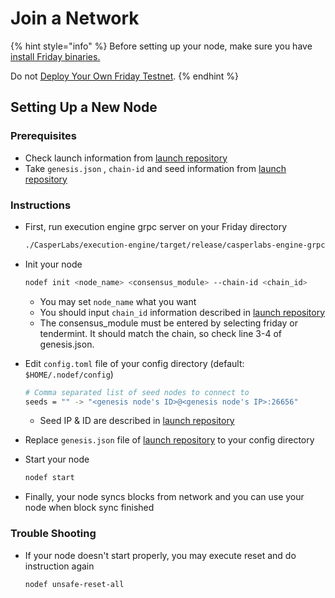 # Join a Network

{% hint style="info" %}
Before setting up your node, make sure you have [install Friday binaries.](../../first-step/installation.md)

Do not [Deploy Your Own Friday Testnet](../../first-step/deploy-your-own-friday-testnet.md).
{% endhint %}

## Setting Up a New Node

### Prerequisites

* Check launch information from [launch repository](https://github.com/hdac-io/launch)
* Take `genesis.json` ,  `chain-id` and seed information from [launch repository](https://github.com/hdac-io/launch)

### Instructions

* First, run execution engine grpc server on your Friday directory

  ```bash
  ./CasperLabs/execution-engine/target/release/casperlabs-engine-grpc-server $HOME/.casperlabs/.casper-node.sock -z
  ```

* Init your node

  ```bash
  nodef init <node_name> <consensus_module> --chain-id <chain_id>
  ```

  * You may set `node_name` what you want
  * You should input `chain_id` information described in [launch repository](https://github.com/hdac-io/launch)
  * The consensus\_module must be entered by selecting friday or tendermint. It should match the chain, so check line 3-4 of genesis.json.

* Edit `config.toml`  file of your config directory \(default: `$HOME/.nodef/config`\)

  ```bash
  # Comma separated list of seed nodes to connect to
  seeds = "" -> "<genesis node's ID>@<genesis node's IP>:26656"
  ```

  * Seed IP & ID are described in [launch repository](https://github.com/hdac-io/launch)

* Replace `genesis.json` file of [launch repository](https://github.com/hdac-io/launch) to your config directory
* Start your node

  ```bash
  nodef start
  ```

* Finally, your node syncs blocks from network and you can use your node when block sync finished

### Trouble Shooting

* If your node doesn't start properly, you may execute reset and do instruction again

  ```bash
  nodef unsafe-reset-all
  ```


